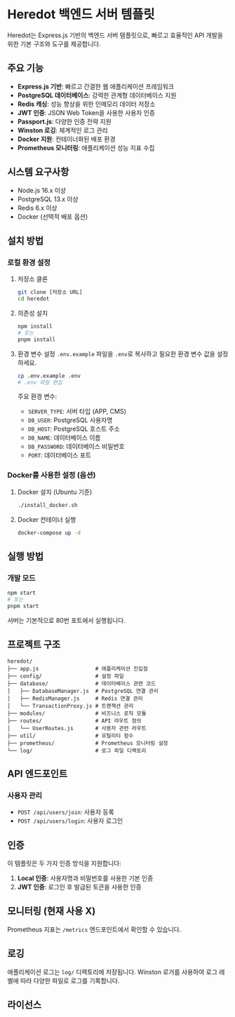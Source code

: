 # Heredot 백엔드 서버 템플릿

Heredot는 Express.js 기반의 백엔드 서버 템플릿으로, 빠르고 효율적인 API 개발을 위한 기본 구조와 도구를 제공합니다.

## 주요 기능

- **Express.js 기반**: 빠르고 간결한 웹 애플리케이션 프레임워크
- **PostgreSQL 데이터베이스**: 강력한 관계형 데이터베이스 지원
- **Redis 캐싱**: 성능 향상을 위한 인메모리 데이터 저장소
- **JWT 인증**: JSON Web Token을 사용한 사용자 인증
- **Passport.js**: 다양한 인증 전략 지원
- **Winston 로깅**: 체계적인 로그 관리
- **Docker 지원**: 컨테이너화된 배포 환경
- **Prometheus 모니터링**: 애플리케이션 성능 지표 수집

## 시스템 요구사항

- Node.js 16.x 이상
- PostgreSQL 13.x 이상
- Redis 6.x 이상
- Docker (선택적 배포 옵션)

## 설치 방법

### 로컬 환경 설정

1. 저장소 클론

   ```bash
   git clone [저장소 URL]
   cd heredot
   ```

2. 의존성 설치

   ```bash
   npm install
   # 또는
   pnpm install
   ```

3. 환경 변수 설정
   `.env.example` 파일을 `.env`로 복사하고 필요한 환경 변수 값을 설정하세요.

   ```bash
   cp .env.example .env
   # .env 파일 편집
   ```

   주요 환경 변수:

   - `SERVER_TYPE`: 서버 타입 (APP, CMS)
   - `DB_USER`: PostgreSQL 사용자명
   - `DB_HOST`: PostgreSQL 호스트 주소
   - `DB_NAME`: 데이터베이스 이름
   - `DB_PASSWORD`: 데이터베이스 비밀번호
   - `PORT`: 데이터베이스 포트

### Docker를 사용한 설정 (옵션)

1. Docker 설치 (Ubuntu 기준)

   ```bash
   ./install_docker.sh
   ```

2. Docker 컨테이너 실행
   ```bash
   docker-compose up -d
   ```

## 실행 방법

### 개발 모드

```bash
npm start
# 또는
pnpm start
```

서버는 기본적으로 80번 포트에서 실행됩니다.

## 프로젝트 구조

```
heredot/
├── app.js                  # 애플리케이션 진입점
├── config/                 # 설정 파일
├── database/               # 데이터베이스 관련 코드
│   ├── DatabaseManager.js  # PostgreSQL 연결 관리
│   ├── RedisManager.js     # Redis 연결 관리
│   └── TransactionProxy.js # 트랜잭션 관리
├── modules/                # 비즈니스 로직 모듈
├── routes/                 # API 라우트 정의
│   └── UserRoutes.js       # 사용자 관련 라우트
├── util/                   # 유틸리티 함수
├── prometheus/             # Prometheus 모니터링 설정
└── log/                    # 로그 파일 디렉토리
```

## API 엔드포인트

### 사용자 관리

- `POST /api/users/join`: 사용자 등록
- `POST /api/users/login`: 사용자 로그인

## 인증

이 템플릿은 두 가지 인증 방식을 지원합니다:

1. **Local 인증**: 사용자명과 비밀번호를 사용한 기본 인증
2. **JWT 인증**: 로그인 후 발급된 토큰을 사용한 인증

## 모니터링 (현재 사용 X)

Prometheus 지표는 `/metrics` 엔드포인트에서 확인할 수 있습니다.


## 로깅

애플리케이션 로그는 `log/` 디렉토리에 저장됩니다. Winston 로거를 사용하여 로그 레벨에 따라 다양한 파일로 로그를 기록합니다.

## 라이선스